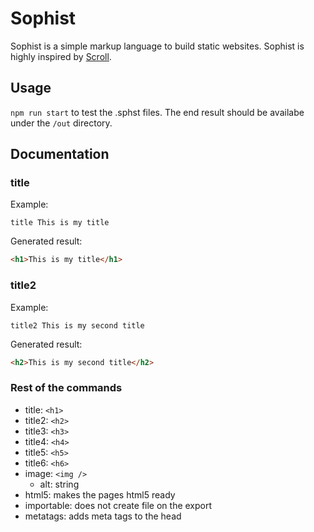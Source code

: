 # Sophist

Sophist is a simple markup language to build static websites. Sophist is highly inspired by [Scroll](https://scroll.pub/index.html).

## Usage

`npm run start` to test the .sphst files. The end result should be availabe under the `/out` directory.

## Documentation

### title

Example:

```sphst
title This is my title
```

Generated result:

```html
<h1>This is my title</h1>
```

### title2

Example:

```sphst
title2 This is my second title
```

Generated result:

```html
<h2>This is my second title</h2>
```

### Rest of the commands

- title: `<h1>`
- title2: `<h2>`
- title3: `<h3>`
- title4: `<h4>`
- title5: `<h5>`
- title6: `<h6>`
- image: `<img />`
    - alt: string
- html5: makes the pages html5 ready
- importable: does not create file on the export
- metatags: adds meta tags to the head